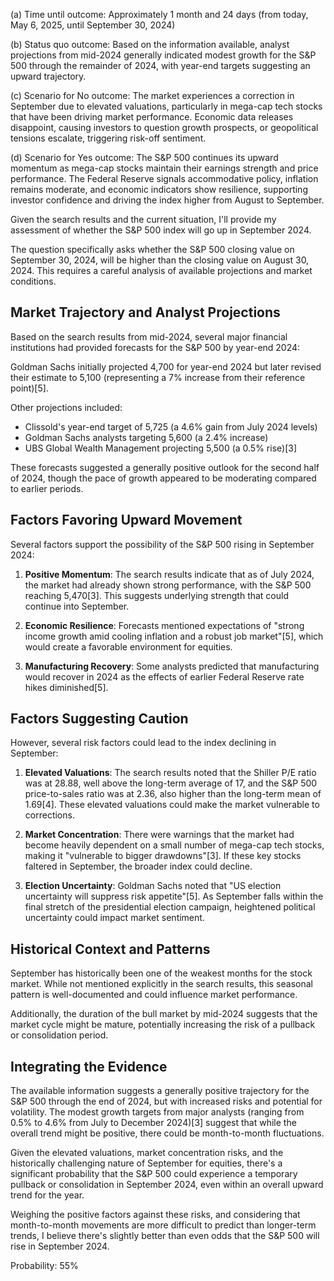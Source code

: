 (a) Time until outcome: Approximately 1 month and 24 days (from today, May 6, 2025, until September 30, 2024)

(b) Status quo outcome: Based on the information available, analyst projections from mid-2024 generally indicated modest growth for the S&P 500 through the remainder of 2024, with year-end targets suggesting an upward trajectory.

(c) Scenario for No outcome: The market experiences a correction in September due to elevated valuations, particularly in mega-cap tech stocks that have been driving market performance. Economic data releases disappoint, causing investors to question growth prospects, or geopolitical tensions escalate, triggering risk-off sentiment.

(d) Scenario for Yes outcome: The S&P 500 continues its upward momentum as mega-cap stocks maintain their earnings strength and price performance. The Federal Reserve signals accommodative policy, inflation remains moderate, and economic indicators show resilience, supporting investor confidence and driving the index higher from August to September.

Given the search results and the current situation, I'll provide my assessment of whether the S&P 500 index will go up in September 2024.

The question specifically asks whether the S&P 500 closing value on September 30, 2024, will be higher than the closing value on August 30, 2024. This requires a careful analysis of available projections and market conditions.

## Market Trajectory and Analyst Projections

Based on the search results from mid-2024, several major financial institutions had provided forecasts for the S&P 500 by year-end 2024:

Goldman Sachs initially projected 4,700 for year-end 2024 but later revised their estimate to 5,100 (representing a 7% increase from their reference point)[5]. 

Other projections included:
- Clissold's year-end target of 5,725 (a 4.6% gain from July 2024 levels)
- Goldman Sachs analysts targeting 5,600 (a 2.4% increase)
- UBS Global Wealth Management projecting 5,500 (a 0.5% rise)[3]

These forecasts suggested a generally positive outlook for the second half of 2024, though the pace of growth appeared to be moderating compared to earlier periods.

## Factors Favoring Upward Movement

Several factors support the possibility of the S&P 500 rising in September 2024:

1. **Positive Momentum**: The search results indicate that as of July 2024, the market had already shown strong performance, with the S&P 500 reaching 5,470[3]. This suggests underlying strength that could continue into September.

2. **Economic Resilience**: Forecasts mentioned expectations of "strong income growth amid cooling inflation and a robust job market"[5], which would create a favorable environment for equities.

3. **Manufacturing Recovery**: Some analysts predicted that manufacturing would recover in 2024 as the effects of earlier Federal Reserve rate hikes diminished[5].

## Factors Suggesting Caution

However, several risk factors could lead to the index declining in September:

1. **Elevated Valuations**: The search results noted that the Shiller P/E ratio was at 28.88, well above the long-term average of 17, and the S&P 500 price-to-sales ratio was at 2.36, also higher than the long-term mean of 1.69[4]. These elevated valuations could make the market vulnerable to corrections.

2. **Market Concentration**: There were warnings that the market had become heavily dependent on a small number of mega-cap tech stocks, making it "vulnerable to bigger drawdowns"[3]. If these key stocks faltered in September, the broader index could decline.

3. **Election Uncertainty**: Goldman Sachs noted that "US election uncertainty will suppress risk appetite"[5]. As September falls within the final stretch of the presidential election campaign, heightened political uncertainty could impact market sentiment.

## Historical Context and Patterns

September has historically been one of the weakest months for the stock market. While not mentioned explicitly in the search results, this seasonal pattern is well-documented and could influence market performance.

Additionally, the duration of the bull market by mid-2024 suggests that the market cycle might be mature, potentially increasing the risk of a pullback or consolidation period.

## Integrating the Evidence

The available information suggests a generally positive trajectory for the S&P 500 through the end of 2024, but with increased risks and potential for volatility. The modest growth targets from major analysts (ranging from 0.5% to 4.6% from July to December 2024)[3] suggest that while the overall trend might be positive, there could be month-to-month fluctuations.

Given the elevated valuations, market concentration risks, and the historically challenging nature of September for equities, there's a significant probability that the S&P 500 could experience a temporary pullback or consolidation in September 2024, even within an overall upward trend for the year.

Weighing the positive factors against these risks, and considering that month-to-month movements are more difficult to predict than longer-term trends, I believe there's slightly better than even odds that the S&P 500 will rise in September 2024.

Probability: 55%